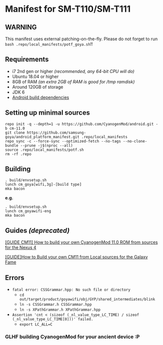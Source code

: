 # Manifest for SM-T110/SM-T111

## WARNING
This manifest uses external patching-on-the-fly. Please do not forget to run `bash .repo/local_manifests/potf_goya.sh`!!

## Requirements

- i7 2nd gen or higher *(recommended, any 64-bit CPU will do)*
- Ubuntu 18.04 or higher
- 8GB of RAM *(an extra 2GB of RAM is good for /tmp ramdisk)*
- Around 120GB of storage
- JDK 6
- [Android build dependencies](https://source.android.com/setup/build/initializing#setting-up-a-linux-build-environment)

## Setting up minimal sources

```text
repo init -q --depth=1 -u https://github.com/CyanogenMod/android.git -b cm-11.0
git clone https://github.com/samsung-goya/android_platform_manifest.git .repo/local_manifests
repo sync -c --force-sync --optimized-fetch --no-tags --no-clone-bundle --prune -j$(nproc --all)
source .repo/local_manifests/potf.sh
rm -rf .repo
```

## Building

```text
. build/envsetup.sh
lunch cm_goya[wifi,3g]-[build type]
mka bacon
```

**e.g.**

```text
. build/envsetup.sh
lunch cm_goyawifi-eng
mka bacon
```

## Guides *(deprecated)*

[\[GUIDE CM11\] How to build your own CyanogenMod 11.0 ROM from sources for the Nexus 4](https://forum.xda-developers.com/t/guide-cm11-how-to-build-your-own-cyanogenmod-11-0-rom-from-sources-for-the-nexus-4.2515305/)

[\[GUIDE\]How to Build your own CM11 from Local sources for the Galaxy Fame](https://forum.xda-developers.com/t/guide-how-to-build-your-own-cm11-from-local-sources-for-the-galaxy-fame.2875919/)

## Errors

- `fatal error: CSSGrammar.hpp: No such file or directory`
  - `cd out/target/product/goyawifi/obj/GYP/shared_intermediates/blink`
  - `ln -s CSSGrammar.h CSSGrammar.hpp`
  - `ln -s XPathGrammar.h XPathGrammar.hpp`
- `Assertion 'cnt < (sizeof (_nl_value_type_LC_TIME) / sizeof (_nl_value_type_LC_TIME[0]))' failed.`
  - `export LC_ALL=C`

### GLHF building CyanogenMod for your ancient device :P
